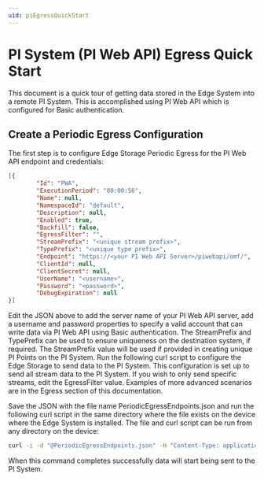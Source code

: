 ```yaml
---
uid: piEgressQuickStart
---
```


# PI System (PI Web API) Egress Quick Start

This document is a quick tour of getting data stored in the Edge System into a remote PI System. This is accomplished using PI Web API which is configured for Basic authentication.

## Create a Periodic Egress Configuration

The first step is to configure Edge Storage Periodic Egress for the PI Web API endpoint and credentials:

```json
[{
        "Id": "PWA",
        "ExecutionPeriod": "00:00:50",
        "Name": null,
        "NamespaceId": "default",
        "Description": null,
        "Enabled": true,
        "Backfill": false,
        "EgressFilter": "",
        "StreamPrefix": "<unique stream prefix>",
        "TypePrefix": "<unique type prefix>",
        "Endpoint": "https://<your PI Web API Server>/piwebapi/omf/",
        "ClientId": null,
        "ClientSecret": null,
        "UserName": "<username>",
        "Password": "<password>",
        "DebugExpiration": null
}]
```

Edit the JSON above to add the server name of your PI Web API server, add a username and password properties to specify a valid account that can write data via PI Web API using Basic authentication. The StreamPrefix and TypePrefix can be used to ensure uniqueness on the destination system, if required. The StreamPrefix value will be used if provided in creating unique PI Points on the PI System. Run the following curl script to configure the Edge Storage to send data to the PI System. This configuration is set up to send all stream data to the PI System. If you wish to only send specific streams, edit the EgressFilter value. Examples of more advanced scenarios are in the Egress section of this documentation.

Save the JSON with the file name PeriodicEgressEndpoints.json and run the following curl script in the same directory where the file exists on the device where the Edge System is installed. The file and curl script can be run from any directory on the device:

```bash
curl -i -d "@PeriodicEgressEndpoints.json" -H "Content-Type: application/json" -X PUT http://localhost:5590/api/v1/configuration/storage/PeriodicEgressEndpoints/
```

When this command completes successfully data will start being sent to the PI System.

